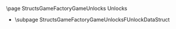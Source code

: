 \page StructsGameFactoryGameUnlocks Unlocks
- \subpage StructsGameFactoryGameUnlocksFUnlockDataStruct
